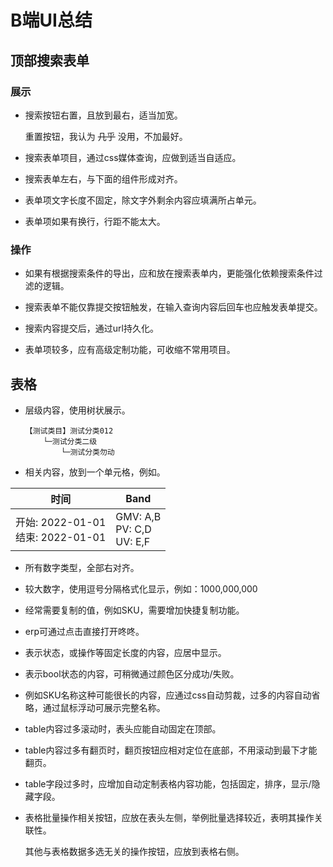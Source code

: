 # B端UI总结

## 顶部搜索表单

### 展示

* 搜索按钮右置，且放到最右，适当加宽。

    重置按钮，我认为 ~~几乎~~ 没用，不加最好。

* 搜索表单项目，通过css媒体查询，应做到适当自适应。

* 搜索表单左右，与下面的组件形成对齐。

* 表单项文字长度不固定，除文字外剩余内容应填满所占单元。

* 表单项如果有换行，行距不能太大。

### 操作

* 如果有根据搜索条件的导出，应和放在搜索表单内，更能强化依赖搜索条件过滤的逻辑。

* 搜索表单不能仅靠提交按钮触发，在输入查询内容后回车也应触发表单提交。

* 搜索内容提交后，通过url持久化。

* 表单项较多，应有高级定制功能，可收缩不常用项目。

## 表格

* 层级内容，使用树状展示。

    ```text
    【测试类目】测试分类012
        └─测试分类二级
            └─测试分类勿动
    ```

* 相关内容，放到一个单元格，例如。

| 时间 | Band |
| --- | --- |
| 开始: 2022-01-01<br />结束: 2022-01-01 | GMV: A,B<br />PV: C,D<br />UV: E,F |

* 所有数字类型，全部右对齐。

* 较大数字，使用逗号分隔格式化显示，例如：1000,000,000

* 经常需要复制的值，例如SKU，需要增加快捷复制功能。

* erp可通过点击直接打开咚咚。

* 表示状态，或操作等固定长度的内容，应居中显示。

* 表示bool状态的内容，可稍微通过颜色区分成功/失败。

* 例如SKU名称这种可能很长的内容，应通过css自动剪裁，过多的内容自动省略，通过鼠标浮动可展示完整名称。

* table内容过多滚动时，表头应能自动固定在顶部。

* table内容过多有翻页时，翻页按钮应相对定位在底部，不用滚动到最下才能翻页。

* table字段过多时，应增加自动定制表格内容功能，包括固定，排序，显示/隐藏字段。

* 表格批量操作相关按钮，应放在表头左侧，举例批量选择较近，表明其操作关联性。

    其他与表格数据多选无关的操作按钮，应放到表格右侧。
